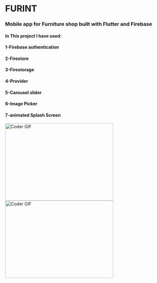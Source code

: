 <h1 align="left">FURINT</h1>
<h3 align="left">Mobile app for Furniture shop built with Flutter and Firebase</h3>
<div align="left">
 <h4 align="left">In This project I have used:</h4>
 <h4 align="left">1-Firebase authentication</h4>
 <h4 align="left">2-Firestore</h4>
 <h4 align="left">3-Firestorage</h4>
 <h4 align="left">4-Provider</h4>
 <h4 align="left">5-Carousel slider</h4>
 <h4 align="left">6-Image Picker</h4>
 <h4 align="left">7-animated Splash Screen</h4> 
 <img alt="Coder GIF" height=250 width=350 src="https://user-images.githubusercontent.com/78206754/209863121-ccca376a-d7b7-4d74-80a0-2298281a5a61.jpg"/> <img alt="Coder GIF" height=250 width=350 src="https://user-images.githubusercontent.com/78206754/209863415-d0547825-5ea3-4bb1-b0e7-4f97ff8ed1f9.jpg" /> 
</div>
